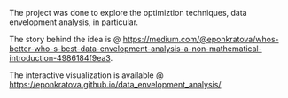 
The project was done to explore the optimiztion techniques, data envelopment analysis, in particular. 

The story behind the idea is @ https://medium.com/@eponkratova/whos-better-who-s-best-data-envelopment-analysis-a-non-mathematical-introduction-4986184f9ea3.

The interactive visualization is available @ https://eponkratova.github.io/data_envelopment_analysis/
